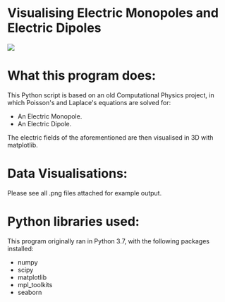 # Visualising Electric Monopoles and Electric Dipoles

![](https://github.com/stevens97/3D_Laplace/blob/main/Electric_Dipole.png)

What this program does:
========================================

This Python script is based on an old Computational Physics project, in which Poisson's and Laplace's equations are solved for:
- An Electric Monopole.
- An Electric Dipole.

The electric fields of the aforementioned are then visualised in 3D with matplotlib.

Data Visualisations:
========================================

Please see all .png files attached for example output.

Python libraries used:
========================================

This program originally ran in Python 3.7, with the following packages installed:

- numpy
- scipy
- matplotlib
- mpl_toolkits
- seaborn
